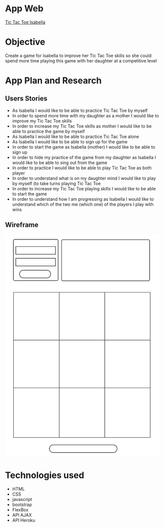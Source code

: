 # App Web
[Tic Tac Toe Isabella](https://mindmarine.github.io/tictactoe-isabella/)

# Objective

Create a game for Isabella to improve her Tic Tac Toe skills so she could spend more time playing this game with her daughter at a competitive level

# App Plan and Research

## Users Stories

- As Isabella I would like to be able to practice Tic Tac Toe by myself
- In order to spend more time with my daughter as a mother I would like to improve my Tic Tac Toe skills
- In order to increase my Tic Tac Toe skills as mother I would like to be able to practice the game by myself
- As Isabella I would like to be able to practice Tic Tac Toe alone
- As Isabella I would like to be able to sign up for the game
- In order to start the game as Isabella (mother) I would like to be able to sign up
- In order to hide my practice of the game from my daughter as Isabella I would like to be able to sing out from the game
- In order to practice I would like to be able to play Tic Tac Toe as both player
- In order to understand what is on my daughter mind I would like to play by myself (to take turns playing Tic Tac Toe
- In order to increase my Tic Tac Toe playing skills I would like to be able to start the game
- In order to understand how I am progressing as Isabella I would like to understand which of the two me (which one) of the players I play with wins

## Wireframe
![Tic Tac Toe for Isabella wireframe](public/images/wireframe_tictactoe_for_isabella.png "Tic Tac Toe for Isabella wireframe")

# Technologies used
- HTML
- CSS
- javascript
- bootstrap
- FlexBox
- API AJAX
- API Heroku
